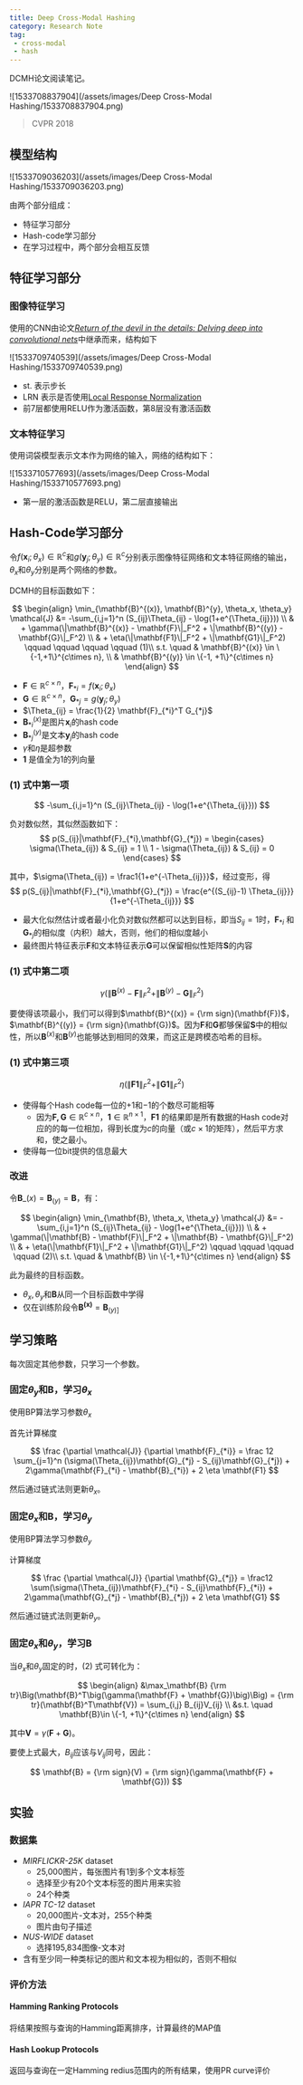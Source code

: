 ```yaml
---
title: Deep Cross-Modal Hashing
category: Research Note
tag: 
 - cross-modal
 - hash
---
```


DCMH论文阅读笔记。

![1533708837904](/assets/images/Deep Cross-Modal Hashing/1533708837904.png)

> CVPR 2018

## 模型结构

![1533709036203](/assets/images/Deep Cross-Modal Hashing/1533709036203.png)

由两个部分组成：

* 特征学习部分
* Hash-code学习部分
* 在学习过程中，两个部分会相互反馈

## 特征学习部分

### 图像特征学习

使用的CNN由论文[*Return of the devil in the details: Delving deep into convolutional nets*](http://arxiv.org/abs/1405.3531)中继承而来，结构如下

![1533709740539](/assets/images/Deep Cross-Modal Hashing/1533709740539.png)

* st. 表示步长
* LRN 表示是否使用[Local Response Normalization](https://dl.acm.org/citation.cfm?id=2999257)
* 前7层都使用RELU作为激活函数，第8层没有激活函数

### 文本特征学习

使用词袋模型表示文本作为网络的输入，网络的结构如下：

![1533710577693](/assets/images/Deep Cross-Modal Hashing/1533710577693.png)

* 第一层的激活函数是RELU，第二层直接输出

## Hash-Code学习部分

令$f(\mathbf{x}_i;\theta_x) \in \mathbb{R}^c$和$g(\mathbf{y}_j;\theta_y)\in \mathbb{R}^c$分别表示图像特征网络和文本特征网络的输出，$\theta_x$和$\theta_y$分别是两个网络的参数。

DCMH的目标函数如下：

$$
\begin{align}
\min_{\mathbf{B}^{(x)}, \mathbf{B}^{y}, \theta_x, \theta_y} \mathcal{J} &= -\sum_{i,j=1}^n (S_{ij}\Theta_{ij} - \log(1+e^{\Theta_{ij}})) \\
& + \gamma(\|\mathbf{B}^{(x)} - \mathbf{F}\|_F^2 + \|\mathbf{B}^{(y)} - \mathbf{G}\|_F^2) \\
& + \eta(\|\mathbf{F1}\|_F^2 + \|\mathbf{G1}\|_F^2) \qquad \qquad \qquad \qquad  (1)\\
s.t. \quad & \mathbf{B}^{(x)} \in \{-1,+1\}^{c\times n}, \\
& \mathbf{B}^{(y)} \in \{-1, +1\}^{c\times n}
\end{align}
$$

* $\mathbf{F} \in \mathbb{R}^{c\times n}$，$\mathbf{F}_{*i} = f(\mathbf{x}_i; \theta_x)$
* $\mathbf{G} \in \mathbb{R}^{c\times n}$，$\mathbf{G}_{*j} = g(\mathbf{y}_j; \theta_y)$
* $\Theta_{ij} = \frac{1}{2} \mathbf{F}_{*i}^T G_{*j}$
* $\mathbf{B}_{*i}^{(x)}$是图片$\mathbf{x}_i$的hash code
* $\mathbf{B}_{*j}^{(y)}​$是文本$\mathbf{y}_j​$的hash code
* $\gamma$和$\eta$是超参数
* $\mathbf{1}$ 是值全为1的列向量

### (1) 式中第一项

$$
-\sum_{i,j=1}^n (S_{ij}\Theta_{ij} - \log(1+e^{\Theta_{ij}}))
$$

负对数似然，其似然函数如下：
$$
p(S_{ij}|\mathbf{F}_{*i},\mathbf{G}_{*j}) = \begin{cases}
\sigma(\Theta_{ij}) & S_{ij} = 1 \\
1 - \sigma(\Theta_{ij}) & S_{ij} = 0
\end{cases}
$$

其中，$\sigma(\Theta_{ij}) = \frac1{1+e^{-\Theta_{ij}}}$，经过变形，得
$$
p(S_{ij}|\mathbf{F}_{*i},\mathbf{G}_{*j}) = \frac{e^{(S_{ij}-1) \Theta_{ij}}}{1+e^{-\Theta_{ij}}}
$$

* 最大化似然估计或者最小化负对数似然都可以达到目标，即当$S_{ij} = 1$时，$\mathbf{F}_{*i}$ 和 $\mathbf{G}_{*j}$的相似度（内积）越大，否则，他们的相似度越小
* 最终图片特征表示$\mathbf{F}$和文本特征表示$\mathbf{G}$可以保留相似性矩阵$\mathbf{S}$的内容

### (1) 式中第二项

$$
\gamma(\|\mathbf{B}^{(x)} - \mathbf{F}\|_F^2 + \|\mathbf{B}^{(y)} - \mathbf{G}\|_F^2)
$$

要使得该项最小，我们可以得到$\mathbf{B}^{(x)} = {\rm sign}(\mathbf{F})$，$\mathbf{B}^{(y)} = {\rm sign}(\mathbf{G})$。因为$\mathbf{F}$和$\mathbf{G}$都够保留$\mathbf{S}$中的相似性，所以$\mathbf{B}^{(x)}$和$\mathbf{B}^{(y)}$也能够达到相同的效果，而这正是跨模态哈希的目标。

### (1) 式中第三项

$$
\eta(\|\mathbf{F1}\|_F^2 + \|\mathbf{G1}\|_F^2)
$$

* 使得每个Hash code每一位的$+1$和$-1$的个数尽可能相等
  * 因为$\mathbf{F,G} \in \mathbb{R}^{c \times n}$，$\mathbf{1} \in \mathbb{R}^{n \times 1}$，$\mathbf{F1}$ 的结果即是所有数据的Hash code对应的的每一位相加，得到长度为$c$的向量（或$c\times 1$的矩阵），然后平方求和，使之最小。
* 使得每一位bit提供的信息最大

### 改进

令$\mathbf{B}\_{(x)} = \mathbf{B}_{(y)} = \mathbf{B}$，有：

$$
\begin{align}
\min_{\mathbf{B}, \theta_x, \theta_y} \mathcal{J} &= -\sum_{i,j=1}^n (S_{ij}\Theta_{ij} - \log(1+e^{\Theta_{ij}})) \\
& + \gamma(\|\mathbf{B} - \mathbf{F}\|_F^2 + \|\mathbf{B} - \mathbf{G}\|_F^2) \\
& + \eta(\|\mathbf{F1}\|_F^2 + \|\mathbf{G1}\|_F^2) \qquad \qquad \qquad \qquad  (2)\\
s.t. \quad & \mathbf{B} \in \{-1,+1\}^{c\times n}
\end{align}
$$

此为最终的目标函数。

* $\theta_x,\theta_y$和$\mathbf{B}$从同一个目标函数中学得
* 仅在训练阶段令$\mathbf{B^{(x)}} = \mathbf{B}_{(y)]}$

## 学习策略

每次固定其他参数，只学习一个参数。

### 固定$\theta_y$和$\mathbf{B}$，学习$\theta_x$

使用BP算法学习参数$\theta_x$

首先计算梯度

$$
\frac {\partial \mathcal{J}} {\partial \mathbf{F}_{*i}} = \frac 12 \sum_{j=1}^n (\sigma(\Theta_{ij})\mathbf{G}_{*j} - S_{ij}\mathbf{G}_{*j}) + 2\gamma(\mathbf{F}_{*i} - \mathbf{B}_{*i}) + 2 \eta \mathbf{F1}
$$

然后通过链式法则更新$\theta_x$。

### 固定$\theta_x$和$\mathbf{B}$，学习$\theta_y$

使用BP算法学习参数$\theta_y$

计算梯度

$$
\frac {\partial \mathcal{J}} {\partial \mathbf{G}_{*j}} = \frac12 \sum(\sigma(\Theta_{ij})\mathbf{F}_{*i} - S_{ij}\mathbf{F}_{*i}) + 2\gamma(\mathbf{G}_{*j} - \mathbf{B}_{*j}) + 2 \eta \mathbf{G1}
$$

然后通过链式法则更新$\theta_y$。

### 固定$\theta_x$和$\theta_y$，学习$\mathbf{B}$

当$\theta_x$和$\theta_y$固定的时，(2) 式可转化为：

$$
\begin{align}
&\max_\mathbf{B} {\rm tr}\Big(\mathbf{B}^T\big(\gamma(\mathbf{F} + \mathbf{G})\big)\Big) = {\rm tr}(\mathbf{B}^T\mathbf{V}) = \sum_{i,j} B_{ij}V_{ij} \\
&s.t. \quad \mathbf{B}\in \{-1, +1\}^{c\times n}
\end{align}
$$

其中$\mathbf{V} = \gamma(\mathbf{F}+\mathbf{G})$。

要使上式最大，$B_{ij}$应该与$V_{ij}$同号，因此：

$$
\mathbf{B} = {\rm sign}(V) = {\rm sign}(\gamma(\mathbf{F} + \mathbf{G}))
$$

## 实验

### 数据集

* *MIRFLICKR-25K* dataset
  * 25,000图片，每张图片有1到多个文本标签
  * 选择至少有20个文本标签的图片用来实验
  * 24个种类
* *IAPR TC-12* dataset
  * 20,000图片-文本对，255个种类
  * 图片由句子描述
* *NUS-WIDE* dataset
  * 选择195,834图像-文本对
* 含有至少同一种类标记的图片和文本视为相似的，否则不相似

### 评价方法

#### Hamming Ranking Protocols

将结果按照与查询的Hamming距离排序，计算最终的MAP值

#### Hash Lookup Protocols

返回与查询在一定Hamming redius范围内的所有结果，使用PR curve评价
